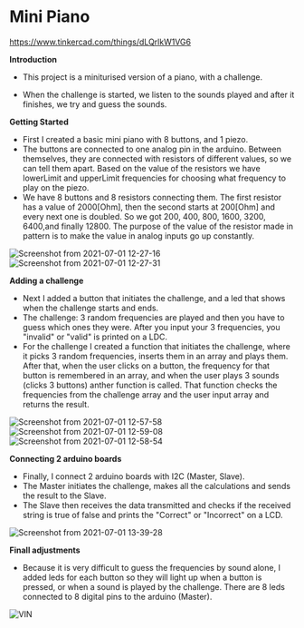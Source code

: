 <h1>Mini Piano</h1>

https://www.tinkercad.com/things/dLQrlkW1VG6

**Introduction**

- This project is a miniturised version of a piano, with a challenge.

- When the challenge is started, we listen to the sounds played and after it finishes, we try and guess the sounds.

**Getting Started**

- First I created a basic mini piano with 8 buttons, and 1 piezo.
- The buttons are connected to one analog pin in the arduino. Between themselves, they are connected with resistors of different values, so we can tell them apart. Based on the value of the resistors we have lowerLimit and upperLimit frequencies for choosing what frequency to play on the piezo.
- We have 8 buttons and 8 resistors connecting them. The first resistor has a value of 2000[Ohm], then the second starts at 200[Ohm] and every next one is doubled. So we got 200, 400, 800, 1600, 3200, 6400,and finally 12800. The purpose of the value of the resistor made in pattern is to make the value in analog inputs go up constantly.

![Screenshot from 2021-07-01 12-27-16](https://user-images.githubusercontent.com/60989050/124194621-335dd080-dac9-11eb-898f-a0406a5450d5.png)
![Screenshot from 2021-07-01 12-27-31](https://user-images.githubusercontent.com/60989050/124194672-4b355480-dac9-11eb-94c3-6737e7ab10cf.png)


**Adding a challenge**

- Next I added a button that initiates the challenge, and a led that shows when the challenge starts and ends.
- The challenge: 3 random frequencies are played and then you have to guess which ones they were. After you input your 3 frequencies, you "invalid" or "valid" is printed on a LDC.
- For the challenge I created a function that initiates the challenge, where it picks 3 random frequencies, inserts them in an array and plays them. After that, when the user clicks on a button, the frequency for that button is remembered in an array, and when the user plays 3 sounds (clicks 3 buttons) anther function is called. That function checks the frequencies from the challenge array and the user input array and returns the result.

![Screenshot from 2021-07-01 12-57-58](https://user-images.githubusercontent.com/60989050/124194760-6ef89a80-dac9-11eb-902a-ee2a382e7582.png)
![Screenshot from 2021-07-01 12-59-08](https://user-images.githubusercontent.com/60989050/124194784-791a9900-dac9-11eb-80f0-add186fe99b1.png)
![Screenshot from 2021-07-01 12-58-54](https://user-images.githubusercontent.com/60989050/124194773-75871200-dac9-11eb-834c-b7bb715fab09.png) 


**Connecting 2 arduino boards**

- Finally, I connect 2 arduino boards with I2C (Master, Slave).
- The Master initiates the challenge, makes all the calculations and sends the result to the Slave. 
- The Slave then receives the data transmitted and checks if the received string is true of false and prints the "Correct" or "Incorrect" on a LCD.

![Screenshot from 2021-07-01 13-39-28](https://user-images.githubusercontent.com/60989050/124194918-a9face00-dac9-11eb-8767-dabf2151bdcd.png)


**Finall adjustments**

- Because it is very difficult to guess the frequencies by sound alone, I added leds for each button so they will light up when a button is pressed, or when a sound is played by the challenge. There are 8 leds connected to 8 digital pins to the arduino (Master).

![VIN](https://user-images.githubusercontent.com/60989050/124194969-c4cd4280-dac9-11eb-8aa8-a34bb5c01c1f.png)

